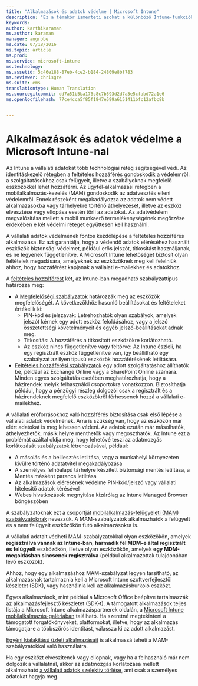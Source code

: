```yaml
---
title: "Alkalmazások és adatok védelme | Microsoft Intune"
description: "Ez a témakör ismerteti azokat a különböző Intune-funkciókat és képességeket, amelyek a rendelkezésére állnak a vállalati alkalmazások és adatok védelme érdekében."
keywords: 
author: karthikaraman
ms.author: karaman
manager: angrobe
ms.date: 07/18/2016
ms.topic: article
ms.prod: 
ms.service: microsoft-intune
ms.technology: 
ms.assetid: 5c46e188-87eb-4ce2-b184-24809e8bf783
ms.reviewer: chrisgre
ms.suite: ems
translationtype: Human Translation
ms.sourcegitcommit: dd7a51b5ba176c8c7b593d2d7a3e5cfabd72a1e6
ms.openlocfilehash: 77ce4cca5f85f1847e599a6151411bfc12afbc8b


---
```


# Alkalmazások és adatok védelme a Microsoft Intune-nal


Az Intune a vállalati adatokat több technológiai réteg segítségével védi.  Az identitáskezelő rétegben a feltételes hozzáférés gondoskodik a védelemről: a szolgáltatásokhoz csak felügyelt, illetve a szabályoknak megfelelő eszközökkel lehet hozzáférni.  Az ügyfél-alkalmazási rétegben a mobilalkalmazás-kezelés (MAM) gondoskodik az adatvesztés elleni védelemről. Ennek részeként megakadályozza az adatok nem védett alkalmazásokba vagy tárhelyekre történő áthelyezését, illetve az eszköz elvesztése vagy ellopása esetén törli az adatokat.  Az adatvédelem megvalósítása mellett a mobil munkaerő termelékenységének megőrzése érdekében e két védelmi réteget együttesen kell használni.

A vállalati adatok védelmének fontos kezdőlépése a feltételes hozzáférés alkalmazása. Ez azt garantálja, hogy a védendő adatok eléréséhez használt eszközök biztonsági védelmet, például erős jelszót, titkosítást használjanak, és ne legyenek függetlenítve. A Microsoft Intune lehetőséget biztosít olyan feltételek megadására, amelyeknek az eszközöknek meg kell felelniük ahhoz, hogy hozzáférést kapjanak a vállalati e-mailekhez és adatokhoz.

A [feltételes hozzáférést](restrict-access-to-email-and-o365-services-with-microsoft-intune.md) két, az Intune-ban megadható szabályzattípus határozza meg:
- A [Megfelelőségi szabályzatok](introduction-to-device-compliance-policies-in-microsoft-intune.md) határozzák meg az eszközök megfelelőségét. A következőkhöz hasonló beállításokat és feltételeket értékelik ki:
  - PIN-kód és jelszavak: Létrehozhatók olyan szabályok, amelyek jelszót kérnek egy adott eszköz feloldásához, vagy a jelszó összetettségi követelményeit és egyéb jelszó-beállításokat adnak meg.
  - Titkosítás: A hozzáférés a titkosított eszközökre korlátozható.
  - Az eszköz nincs függetlenítve vagy feltörve: Az Intune észleli, ha egy regisztrált eszköz függetlenítve van, így beállítható egy szabályzat az ilyen típusú eszközök hozzáférésének letiltására.
- [Feltételes hozzáférési szabályzatok](restrict-access-to-email-and-o365-services-with-microsoft-intune.md) egy adott szolgáltatáshoz állíthatók be, például az Exchange Online vagy a SharePoint Online számára. Minden egyes szolgáltatás esetében meghatározhatja, hogy a házirendek melyik felhasználói csoportokra vonatkozzon. Biztosíthatja például, hogy a pénzügyi részleg dolgozói csak a regisztrált és a házirendeknek megfelelő eszközökről férhessenek hozzá a vállalati e-mailekhez.

A vállalati erőforrásokhoz való hozzáférés biztosítása csak első lépése a vállalati adatok védelmének. Arra is szükség van, hogy az eszközön már elért adatokat is meg lehessen védeni. Az adatok ezután már másolhatók, áthelyezhetők, másik helyre menthetők vagy megoszthatók. Az Intune ezt a problémát azáltal oldja meg, hogy lehetővé teszi az adatmozgás korlátozását szabályzatok létrehozásával, például:
- A másolás és a beillesztés letiltása, vagy a munkahelyi környezeten kívülre történő adatátvitel megakadályozása
- A személyes felhőalapú tárhelyre készített biztonsági mentés letiltása, a Mentés másként parancs letiltása
- Az alkalmazások elérésének védelme PIN-kód/jelszó vagy vállalati hitelesítő adatok kérésével
- Webes hivatkozások megnyitása kizárólag az Intune Managed Browser böngészőben

A szabályzatoknak ezt a csoportját [mobilalkalmazás-felügyeleti (MAM) szabályzatoknak](protect-app-data-using-mobile-app-management-policies-with-microsoft-intune.md) nevezzük.  A MAM-szabályzatok alkalmazhatók a felügyelt és a nem felügyelt eszközökön futó alkalmazásokra is.  

A vállalati adatait védheti MAM-szabályzatokkal olyan eszközökön, amelyek **regisztrálva vannak az Intune-ban**, **harmadik fél MDM-e által regisztrált és felügyelt** eszközökön, illetve olyan eszközökön, amelyek **egy MDM-megoldásban sincsenek regisztrálva** (például alkalmazottak tulajdonában lévő eszközök).

Ahhoz, hogy egy alkalmazáshoz MAM-szabályzat legyen társítható, az alkalmazásnak tartalmaznia kell a Microsoft Intune szoftverfejlesztői készletet (SDK), vagy használnia kell az alkalmazásburkoló eszközt.

Egyes alkalmazások, mint például a Microsoft Office beépítve tartalmazzák az alkalmazásfejlesztő készletet (SDK-t). A támogatott alkalmazások teljes listája a Microsoft Intune alkalmazáspartnerek oldalán, a [Microsoft Intune mobilalkalmazás-galériában](https://www.microsoft.com/en-us/server-cloud/products/microsoft-intune/partners.aspx) található. Ha szeretné megtekinteni a támogatott forgatókönyveket, platformokat, illetve, hogy az alkalmazás támogatja-e a többszörös identitást, válassza ki az adott alkalmazást.

[Egyéni kialakítású üzleti alkalmazásait](decide-how-to-prepare-apps-for-mobile-application-management-with-microsoft-intune.md) is alkalmassá teheti a MAM-szabályzatokkal való használatra.

Ha egy eszközt elveszítenek vagy ellopnak, vagy ha a felhasználó már nem dolgozik a vállalatnál, akkor az adatmozgás korlátozása mellett alkalmazható [a vállalati adatok szelektív törlése](wipe-managed-company-app-data-with-microsoft-intune.md), ami csak a személyes adatokat hagyja meg.



<!--HONumber=Oct16_HO3-->


